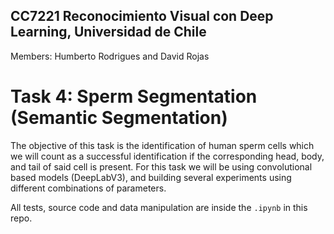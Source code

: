 ## CC7221 Reconocimiento Visual con Deep Learning, Universidad de Chile
Members: Humberto Rodrigues and David Rojas
# Task 4: Sperm Segmentation (Semantic Segmentation)

The objective of this task is the identification of human sperm cells which we will count as a successful identification if the corresponding head, body, and tail of said cell is present. For this task we will be using convolutional based models (DeepLabV3), and building several experiments using different combinations of parameters. 

All tests, source code and data manipulation are inside the `.ipynb` in this repo.